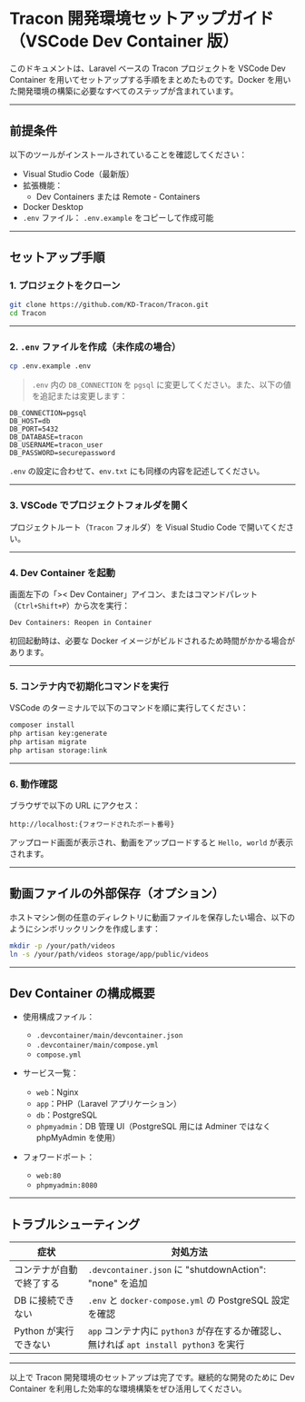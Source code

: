 # Tracon 開発環境セットアップガイド（VSCode Dev Container 版）

このドキュメントは、Laravel ベースの Tracon プロジェクトを VSCode Dev Container を用いてセットアップする手順をまとめたものです。Docker を用いた開発環境の構築に必要なすべてのステップが含まれています。

---

## 前提条件

以下のツールがインストールされていることを確認してください：

- Visual Studio Code（最新版）
- 拡張機能：
  - Dev Containers または Remote - Containers
- Docker Desktop
- `.env` ファイル： `.env.example` をコピーして作成可能

---

## セットアップ手順

### 1. プロジェクトをクローン

```bash
git clone https://github.com/KD-Tracon/Tracon.git
cd Tracon
```

---

### 2. `.env` ファイルを作成（未作成の場合）

```bash
cp .env.example .env
```

> `.env` 内の `DB_CONNECTION` を `pgsql` に変更してください。また、以下の値を追記または変更します：

```env
DB_CONNECTION=pgsql
DB_HOST=db
DB_PORT=5432
DB_DATABASE=tracon
DB_USERNAME=tracon_user
DB_PASSWORD=securepassword
```

`.env` の設定に合わせて、`env.txt` にも同様の内容を記述してください。

---

### 3. VSCode でプロジェクトフォルダを開く

プロジェクトルート（`Tracon` フォルダ）を Visual Studio Code で開いてください。

---

### 4. Dev Container を起動

画面左下の「>< Dev Container」アイコン、またはコマンドパレット（`Ctrl+Shift+P`）から次を実行：

```
Dev Containers: Reopen in Container
```

初回起動時は、必要な Docker イメージがビルドされるため時間がかかる場合があります。

---

### 5. コンテナ内で初期化コマンドを実行

VSCode のターミナルで以下のコマンドを順に実行してください：

```bash
composer install
php artisan key:generate
php artisan migrate
php artisan storage:link
```

---

### 6. 動作確認

ブラウザで以下の URL にアクセス：

```
http://localhost:{フォワードされたポート番号}
```

アップロード画面が表示され、動画をアップロードすると `Hello, world` が表示されます。

---

## 動画ファイルの外部保存（オプション）

ホストマシン側の任意のディレクトリに動画ファイルを保存したい場合、以下のようにシンボリックリンクを作成します：

```bash
mkdir -p /your/path/videos
ln -s /your/path/videos storage/app/public/videos
```

---

## Dev Container の構成概要

- 使用構成ファイル：
  - `.devcontainer/main/devcontainer.json`
  - `.devcontainer/main/compose.yml`
  - `compose.yml`

- サービス一覧：
  - `web`：Nginx
  - `app`：PHP（Laravel アプリケーション）
  - `db`：PostgreSQL
  - `phpmyadmin`：DB 管理 UI（PostgreSQL 用には Adminer ではなく phpMyAdmin を使用）

- フォワードポート：
  - `web:80`
  - `phpmyadmin:8080`

---

## トラブルシューティング

| 症状             | 対処方法                                                            |
| ---------------- | ------------------------------------------------------------------ |
| コンテナが自動で終了する | `.devcontainer.json` に "shutdownAction": "none" を追加           |
| DB に接続できない     | `.env` と `docker-compose.yml` の PostgreSQL 設定を確認             |
| Python が実行できない | `app` コンテナ内に `python3` が存在するか確認し、無ければ `apt install python3` を実行 |

---

以上で Tracon 開発環境のセットアップは完了です。継続的な開発のために Dev Container を利用した効率的な環境構築をぜひ活用してください。

